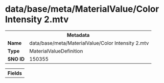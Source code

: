<h1>data/base/meta/MaterialValue/Color Intensity 2.mtv</h1><table><tr><th colspan="100%">Metadata</th></tr><tr><td><b>Name</b></td><td>data/base/meta/MaterialValue/Color Intensity 2.mtv</td></tr><tr><td><b>Type</b></td><td>MaterialValueDefinition</td></tr><tr><td><b>SNO ID</b></td><td>150355</td></tr></table>

<table><tr><th colspan="100%">Fields</th></tr></table>

